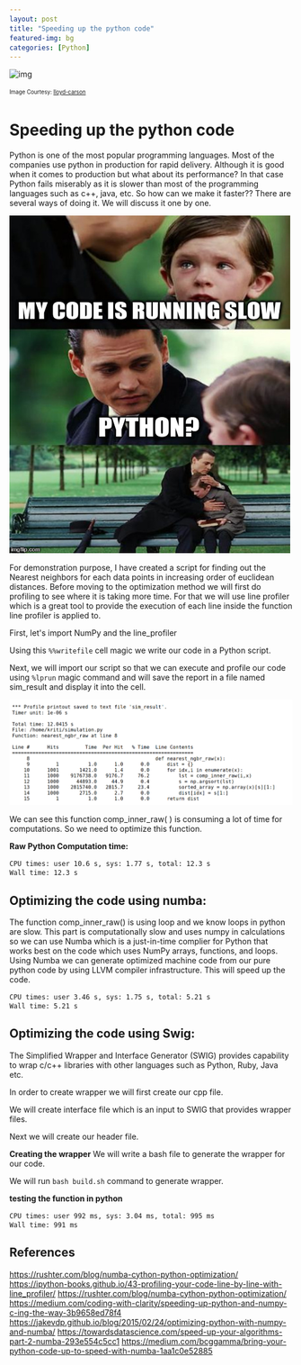```yaml
---
layout: post
title: "Speeding up the python code"
featured-img: bg
categories: [Python]
---
```


![img](https://github.com/ninjakx/ninjakx.github.io/raw/master/assets/img/posts/MyPost.png)

<sub><sup>Image Courtesy: [lloyd-carson](https://www.flickr.com/photos/lloyd-carson/6348275920/?ref=weheartit)</sup></sub>
  
# Speeding up the python code



Python is one of the most popular programming languages. Most of the companies use python in production for rapid delivery. Although it is good when it comes to production but what about its performance? In that case Python fails miserably as it is slower than most of the programming languages such as c++, java, etc. So how can we make it faster?? There are several ways of doing it. 
We will discuss it one by one.

<img src="https://github.com/ninjakx/ninjakx.github.io/raw/master/assets/img/posts/py_meme.jpg" width="500" height="600">

For demonstration purpose, I have created a script for finding out the Nearest neighbors for each data points in increasing order of euclidean distances.
Before moving to the optimization method we will first do profiling to see where it is taking more time. For that we will use line profiler which is a great tool to provide the execution of each line inside the function line profiler is applied to.

First, let's import NumPy and the line_profiler 


<script src="https://gist.github.com/ninjakx/f6c44ea074a016edbf161718e78a239d.js"></script>

Using this ```%%writefile``` cell magic we write our code in a Python script.

<script src="https://gist.github.com/ninjakx/196ebe7ccd5d789c80d85588cd7579fe.js"></script>

Next, we will import our script so that we can execute and profile our code using ```%lprun``` magic command and will save the report in a file named sim_result and display it into the cell.

<script src="https://gist.github.com/ninjakx/9bd151b9113f67e69194345e39212be3.js"></script>

![png](https://github.com/ninjakx/ninjakx.github.io/raw/master/assets/img/posts/lprof_res.png)

We can see this function comp_inner_raw( ) is consuming a lot of time for computations. So we need to optimize this function.

**Raw Python Computation time:**

<script src="https://gist.github.com/ninjakx/9109e79ef1ac8aaa3a536ed20c7b3f5d.js"></script>

```
CPU times: user 10.6 s, sys: 1.77 s, total: 12.3 s
Wall time: 12.3 s
```

## Optimizing the code using numba:

The function comp_inner_raw() is using loop and we know loops in python are slow. This part is computationally slow and uses numpy in calculations so we can use Numba which is a just-in-time complier for Python that works best on the code which uses NumPy arrays, functions, and loops. Using Numba we can generate optimized machine code from our pure python code by using LLVM compiler infrastructure. This will speed up the code.

<script src="https://gist.github.com/ninjakx/85ed714ba4c3aafac7a5a2b3466b8f25.js"></script>

<script src="https://gist.github.com/ninjakx/9a512b629ef05983b3f48e4e61e78f7f.js"></script>

```
CPU times: user 3.46 s, sys: 1.75 s, total: 5.21 s
Wall time: 5.21 s
```

## Optimizing the code using Swig:
The Simplified Wrapper and Interface Generator (SWIG) provides capability to wrap c/c++ libraries with other languages such as Python, Ruby, Java etc.

In order to create wrapper we will first create our cpp file.

<script src="https://gist.github.com/ninjakx/556f9151a99f7c311809f2cd79328b5c.js"></script>

We will create interface file which is an input to SWIG that provides wrapper files.

<script src="https://gist.github.com/ninjakx/d3e89206dbb9651736c87e7a907fbcfb.js"></script>

Next we will create our header file.

<script src="https://gist.github.com/ninjakx/1840cc6357b87013ca6320900c4c36eb.js"></script>

**Creating the wrapper**
We will write a bash file to generate the wrapper for our code.
<script src="https://gist.github.com/ninjakx/f18242a00e907c808650dfdc8891ffdf.js"></script>

We will run ```bash build.sh``` command to generate wrapper.

**testing the function in python**

<script src="https://gist.github.com/ninjakx/2d7240fc0706037e17a0746db53cd7de.js"></script>

```
CPU times: user 992 ms, sys: 3.04 ms, total: 995 ms
Wall time: 991 ms
```


## References
https://rushter.com/blog/numba-cython-python-optimization/ 
https://ipython-books.github.io/43-profiling-your-code-line-by-line-with-line_profiler/ 
https://rushter.com/blog/numba-cython-python-optimization/
https://medium.com/coding-with-clarity/speeding-up-python-and-numpy-c-ing-the-way-3b9658ed78f4
https://jakevdp.github.io/blog/2015/02/24/optimizing-python-with-numpy-and-numba/
https://towardsdatascience.com/speed-up-your-algorithms-part-2-numba-293e554c5cc1
https://medium.com/bcggamma/bring-your-python-code-up-to-speed-with-numba-1aa1c0e52885
